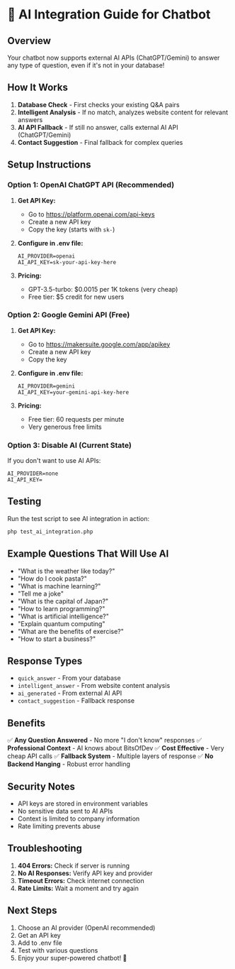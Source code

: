 # 🤖 AI Integration Guide for Chatbot

## Overview
Your chatbot now supports external AI APIs (ChatGPT/Gemini) to answer any type of question, even if it's not in your database!

## How It Works

1. **Database Check** - First checks your existing Q&A pairs
2. **Intelligent Analysis** - If no match, analyzes website content for relevant answers
3. **AI API Fallback** - If still no answer, calls external AI API (ChatGPT/Gemini)
4. **Contact Suggestion** - Final fallback for complex queries

## Setup Instructions

### Option 1: OpenAI ChatGPT API (Recommended)

1. **Get API Key:**
   - Go to https://platform.openai.com/api-keys
   - Create a new API key
   - Copy the key (starts with `sk-`)

2. **Configure in .env file:**
   ```env
   AI_PROVIDER=openai
   AI_API_KEY=sk-your-api-key-here
   ```

3. **Pricing:** 
   - GPT-3.5-turbo: $0.0015 per 1K tokens (very cheap)
   - Free tier: $5 credit for new users

### Option 2: Google Gemini API (Free)

1. **Get API Key:**
   - Go to https://makersuite.google.com/app/apikey
   - Create a new API key
   - Copy the key

2. **Configure in .env file:**
   ```env
   AI_PROVIDER=gemini
   AI_API_KEY=your-gemini-api-key-here
   ```

3. **Pricing:**
   - Free tier: 60 requests per minute
   - Very generous free limits

### Option 3: Disable AI (Current State)

If you don't want to use AI APIs:
```env
AI_PROVIDER=none
AI_API_KEY=
```

## Testing

Run the test script to see AI integration in action:
```bash
php test_ai_integration.php
```

## Example Questions That Will Use AI

- "What is the weather like today?"
- "How do I cook pasta?"
- "What is machine learning?"
- "Tell me a joke"
- "What is the capital of Japan?"
- "How to learn programming?"
- "What is artificial intelligence?"
- "Explain quantum computing"
- "What are the benefits of exercise?"
- "How to start a business?"

## Response Types

- `quick_answer` - From your database
- `intelligent_answer` - From website content analysis
- `ai_generated` - From external AI API
- `contact_suggestion` - Fallback response

## Benefits

✅ **Any Question Answered** - No more "I don't know" responses
✅ **Professional Context** - AI knows about BitsOfDev
✅ **Cost Effective** - Very cheap API calls
✅ **Fallback System** - Multiple layers of response
✅ **No Backend Hanging** - Robust error handling

## Security Notes

- API keys are stored in environment variables
- No sensitive data sent to AI APIs
- Context is limited to company information
- Rate limiting prevents abuse

## Troubleshooting

1. **404 Errors:** Check if server is running
2. **No AI Responses:** Verify API key and provider
3. **Timeout Errors:** Check internet connection
4. **Rate Limits:** Wait a moment and try again

## Next Steps

1. Choose an AI provider (OpenAI recommended)
2. Get an API key
3. Add to .env file
4. Test with various questions
5. Enjoy your super-powered chatbot! 🚀
